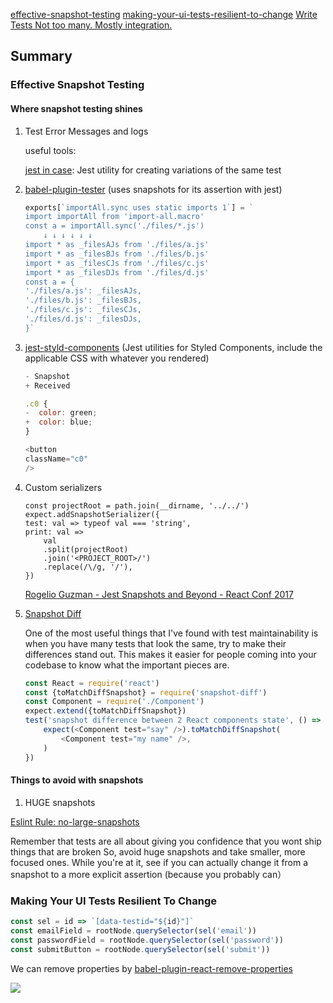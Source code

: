 [effective-snapshot-testing](https://kentcdodds.com/blog/effective-snapshot-testing)
[making-your-ui-tests-resilient-to-change](https://kentcdodds.com/blog/making-your-ui-tests-resilient-to-change)
[Write Tests Not too many. Mostly integration.](https://kentcdodds.com/blog/write-tests)


## Summary
### Effective Snapshot Testing
#### Where snapshot testing shines
1. Test Error Messages and logs
    
    useful tools: 
    
    [jest in case](https://github.com/atlassian/jest-in-case): Jest utility for creating variations of the same test 
2. [babel-plugin-tester](https://github.com/babel-utils/babel-plugin-tester) (uses snapshots for its assertion with jest)
    ```js
    exports[`importAll.sync uses static imports 1`] = `
    import importAll from 'import-all.macro'
    const a = importAll.sync('./files/*.js')
        ↓ ↓ ↓ ↓ ↓ ↓
    import * as _filesAJs from './files/a.js'
    import * as _filesBJs from './files/b.js'
    import * as _filesCJs from './files/c.js'
    import * as _filesDJs from './files/d.js'
    const a = {
    './files/a.js': _filesAJs,
    './files/b.js': _filesBJs,
    './files/c.js': _filesCJs,
    './files/d.js': _filesDJs,
    }`
    ```
3. [jest-styld-components](https://github.com/styled-components/jest-styled-components) (Jest utilities for Styled Components, include the applicable CSS with whatever you rendered)
    ```js
    - Snapshot
    + Received

    .c0 {
    -  color: green;
    +  color: blue;
    }

    <button
    className="c0"
    />
    ```
4. Custom serializers
    ```
    const projectRoot = path.join(__dirname, '../../')
    expect.addSnapshotSerializer({
    test: val => typeof val === 'string',
    print: val =>
        val
        .split(projectRoot)
        .join('<PROJECT_ROOT>/')
        .replace(/\/g, '/'),
    })
    ```
    [Rogelio Guzman - Jest Snapshots and Beyond - React Conf 2017](https://www.youtube.com/watch?v=HAuXJVI_bUs)
5. [Snapshot Diff](https://github.com/jest-community/snapshot-diff)
    
    One of the most useful things that I've found with test maintainability is when you have many tests that look the same, try to make their differences stand out. This makes it easier for people coming into your codebase to know what the important pieces are. 
    ```js
    const React = require('react')
    const {toMatchDiffSnapshot} = require('snapshot-diff')
    const Component = require('./Component')
    expect.extend({toMatchDiffSnapshot})
    test('snapshot difference between 2 React components state', () => {
        expect(<Component test="say" />).toMatchDiffSnapshot(
            <Component test="my name" />,
        )
    })
    ```
#### Things to avoid with snapshots
1. HUGE snapshots

[Eslint Rule: no-large-snapshots](https://github.com/jest-community/eslint-plugin-jest/blob/master/docs/rules/no-large-snapshots.md)

Remember that tests are all about giving you confidence that you wont ship things that are broken
So, avoid huge snapshots and take smaller, more focused ones. While you're at it, see if you can actually change it from a snapshot to a more explicit assertion (because you probably can）

### Making Your UI Tests Resilient To Change
```js
const sel = id => `[data-testid="${id}"]`
const emailField = rootNode.querySelector(sel('email'))
const passwordField = rootNode.querySelector(sel('password'))
const submitButton = rootNode.querySelector(sel('submit'))
```
We can remove properties by [babel-plugin-react-remove-properties](https://github.com/oliviertassinari/babel-plugin-react-remove-properties)

![](https://kentcdodds.com/static/20c422f5dad15169acfae9613c561dad/8ff1e/2.png)